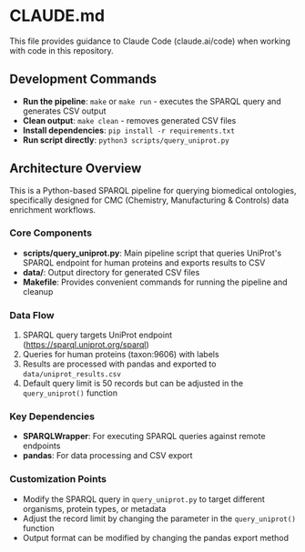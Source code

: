 # CLAUDE.md

This file provides guidance to Claude Code (claude.ai/code) when working with code in this repository.

## Development Commands

- **Run the pipeline**: `make` or `make run` - executes the SPARQL query and generates CSV output
- **Clean output**: `make clean` - removes generated CSV files
- **Install dependencies**: `pip install -r requirements.txt`
- **Run script directly**: `python3 scripts/query_uniprot.py`

## Architecture Overview

This is a Python-based SPARQL pipeline for querying biomedical ontologies, specifically designed for CMC (Chemistry, Manufacturing & Controls) data enrichment workflows.

### Core Components

- **scripts/query_uniprot.py**: Main pipeline script that queries UniProt's SPARQL endpoint for human proteins and exports results to CSV
- **data/**: Output directory for generated CSV files
- **Makefile**: Provides convenient commands for running the pipeline and cleanup

### Data Flow

1. SPARQL query targets UniProt endpoint (https://sparql.uniprot.org/sparql)
2. Queries for human proteins (taxon:9606) with labels
3. Results are processed with pandas and exported to `data/uniprot_results.csv`
4. Default query limit is 50 records but can be adjusted in the `query_uniprot()` function

### Key Dependencies

- **SPARQLWrapper**: For executing SPARQL queries against remote endpoints
- **pandas**: For data processing and CSV export

### Customization Points

- Modify the SPARQL query in `query_uniprot.py` to target different organisms, protein types, or metadata
- Adjust the record limit by changing the parameter in the `query_uniprot()` function
- Output format can be modified by changing the pandas export method
